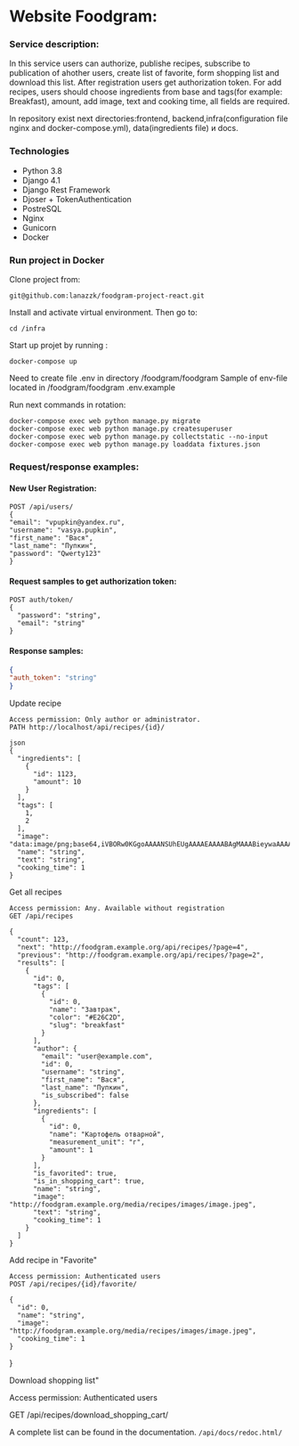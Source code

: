 # Website Foodgram:
### Service description:

In this service users can authorize, publishe recipes, subscribe to publication of ahother users, create list of favorite, form shopping list and download this list. After registration users get authorization token. For add recipes, users should choose ingredients from base and tags(for example: Breakfast), amount, add image, text and cooking time, all fields are required.

In repository exist next directories:frontend, backend,infra(configuration file nginx and docker-compose.yml), data(ingredients file) и docs.

### Technologies
- Python 3.8
- Django 4.1
- Django Rest Framework
- Djoser + TokenAuthentication
- PostreSQL
- Nginx
- Gunicorn
- Docker

### Run project in Docker

Clone project from:
```
git@github.com:lanazzk/foodgram-project-react.git
```
Install and activate virtual environment. Then go to:
```
cd /infra
```
Start up projet by running :
```
docker-compose up
```
Need to create file .env in directory /foodgram/foodgram
Sample of env-file located in /foodgram/foodgram .env.example

Run next commands in rotation:

```
docker-compose exec web python manage.py migrate
docker-compose exec web python manage.py createsuperuser
docker-compose exec web python manage.py collectstatic --no-input
docker-compose exec web python manage.py loaddata fixtures.json
```

### Request/response examples:
#### New User Registration:
```
POST /api/users/
{
"email": "vpupkin@yandex.ru",
"username": "vasya.pupkin",
"first_name": "Вася",
"last_name": "Пупкин",
"password": "Qwerty123"
}
```
#### Request samples to get authorization token:
```
POST auth/token/
{
  "password": "string",
  "email": "string"
}
```
#### Response samples:

```json
{
"auth_token": "string"
}
```
Update recipe
```
Access permission: Only author or administrator.
PATH http://localhost/api/recipes/{id}/

json
{
  "ingredients": [
    {
      "id": 1123,
      "amount": 10
    }
  ],
  "tags": [
    1,
    2
  ],
  "image": "data:image/png;base64,iVBORw0KGgoAAAANSUhEUgAAAAEAAAABAgMAAABieywaAAAACVBMVEUAAAD///9fX1/S0ecCAAAACXBIWXMAAA7EAAAOxAGVKw4bAAAACklEQVQImWNoAAAAggCByxOyYQAAAABJRU5ErkJggg==",
  "name": "string",
  "text": "string",
  "cooking_time": 1
}
```
Get all recipes
```
Access permission: Any. Available without registration
GET /api/recipes

{
  "count": 123,
  "next": "http://foodgram.example.org/api/recipes/?page=4",
  "previous": "http://foodgram.example.org/api/recipes/?page=2",
  "results": [
    {
      "id": 0,
      "tags": [
        {
          "id": 0,
          "name": "Завтрак",
          "color": "#E26C2D",
          "slug": "breakfast"
        }
      ],
      "author": {
        "email": "user@example.com",
        "id": 0,
        "username": "string",
        "first_name": "Вася",
        "last_name": "Пупкин",
        "is_subscribed": false
      },
      "ingredients": [
        {
          "id": 0,
          "name": "Картофель отварной",
          "measurement_unit": "г",
          "amount": 1
        }
      ],
      "is_favorited": true,
      "is_in_shopping_cart": true,
      "name": "string",
      "image": "http://foodgram.example.org/media/recipes/images/image.jpeg",
      "text": "string",
      "cooking_time": 1
    }
  ]
}
```
Add recipe in "Favorite"
```
Access permission: Authenticated users
POST /api/recipes/{id}/favorite/

{
  "id": 0,
  "name": "string",
  "image": "http://foodgram.example.org/media/recipes/images/image.jpeg",
  "cooking_time": 1
}

```
}

Download shopping list"

Access permission: Authenticated users

GET /api/recipes/download_shopping_cart/


A complete list can be found in the documentation.
`/api/docs/redoc.html/`

